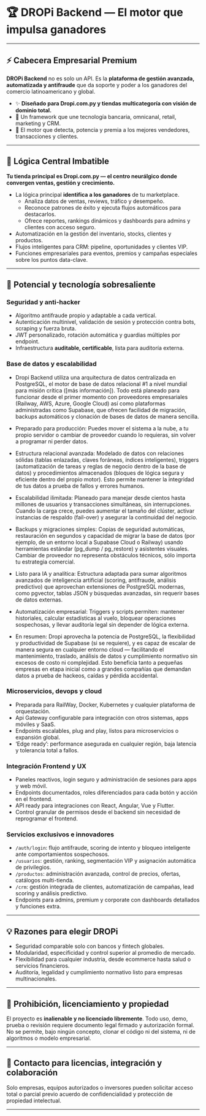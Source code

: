 # 🏆 DROPi Backend — El motor que impulsa ganadores

---

## ⚡️ Cabecera Empresarial Premium

**DROPi Backend** no es solo un API. Es la **plataforma de gestión avanzada, automatizada y antifraude** que da soporte y poder a los ganadores del comercio latinoamericano y global.

- ✨ **Diseñado para Dropi.com.py y tiendas multicategoría con visión de dominio total.**
- 🥇 Un framework que une tecnología bancaria, omnicanal, retail, marketing y CRM.
- 🚀 El motor que detecta, potencia y premia a los mejores vendedores, transacciones y clientes.

---

## 🧠 Lógica Central Imbatible

**Tu tienda principal es Dropi.com.py — el centro neurálgico donde convergen ventas, gestión y crecimiento.**

- La lógica principal **identifica a los ganadores** de tu marketplace.
    - Analiza datos de ventas, reviews, tráfico y desempeño.
    - Reconoce patrones de éxito y ejecuta flujos automáticos para destacarlos.
    - Ofrece reportes, rankings dinámicos y dashboards para admins y clientes con acceso seguro.
- Automatización en la gestión del inventario, stocks, clientes y productos.
- Flujos inteligentes para CRM: pipeline, oportunidades y clientes VIP.
- Funciones empresariales para eventos, premios y campañas especiales sobre los puntos data-clave.

---

## 🔮 Potencial y tecnología sobresaliente

### Seguridad y anti-hacker

- Algoritmo antifraude propio y adaptable a cada vertical.
- Autenticación multinivel, validación de sesión y protección contra bots, scraping y fuerza bruta.
- JWT personalizado, rotación automática y guardias múltiples por endpoint.
- Infraestructura **auditable, certificable**, lista para auditoría externa.

### Base de datos y escalabilidad

- Dropi Backend utiliza una arquitectura de datos centralizada en PostgreSQL, el motor de base de datos relacional #1 a nivel mundial para misión crítica ([más información]). Todo está planeado para funcionar desde el primer momento con proveedores empresariales (Railway, AWS, Azure, Google Cloud) así como plataformas administradas como Supabase, que ofrecen facilidad de migración, backups automáticos y clonación de bases de datos de manera sencilla.​

- Preparado para producción: Puedes mover el sistema a la nube, a tu propio servidor o cambiar de proveedor cuando lo requieras, sin volver a programar ni perder datos.

- Estructura relacional avanzada: Modelado de datos con relaciones sólidas (tablas enlazadas, claves foráneas, índices inteligentes), triggers (automatización de tareas y reglas de negocio dentro de la base de datos) y procedimientos almacenados (bloques de lógica segura y eficiente dentro del propio motor). Esto permite mantener la integridad de tus datos a prueba de fallos y errores humanos.

- Escalabilidad ilimitada: Planeado para manejar desde cientos hasta millones de usuarios y transacciones simultáneas, sin interrupciones. Cuando la carga crece, puedes aumentar el tamaño del clúster, activar instancias de respaldo (fail-over) y asegurar la continuidad del negocio.

- Backups y migraciones simples: Copias de seguridad automáticas, restauración en segundos y capacidad de migrar la base de datos (por ejemplo, de un entorno local a Supabase Cloud o Railway) usando herramientas estándar (pg_dump / pg_restore) y asistentes visuales. Cambiar de proveedor no representa obstáculos técnicos, sólo importa tu estrategia comercial.​

- Listo para IA y analítica: Estructura adaptada para sumar algoritmos avanzados de inteligencia artificial (scoring, antifraude, análisis predictivo) que aprovechan extensiones de PostgreSQL modernas, como pgvector, tablas JSON y búsquedas avanzadas, sin requerir bases de datos externas.​

- Automatización empresarial: Triggers y scripts permiten: mantener historiales, calcular estadísticas al vuelo, bloquear operaciones sospechosas, y llevar auditoría legal sin depender de lógica externa.

- En resumen: Dropi aprovecha la potencia de PostgreSQL, la flexibilidad y productividad de Supabase (si se requiere), y es capaz de escalar de manera segura en cualquier entorno cloud — facilitando el mantenimiento, traslado, análisis de datos y cumplimiento normativo sin excesos de costo ni complejidad. Esto beneficia tanto a pequeñas empresas en etapa inicial como a grandes compañías que demandan datos a prueba de hackeos, caídas y pérdida accidental.


### Microservicios, devops y cloud

- Preparada para RailWay, Docker, Kubernetes y cualquier plataforma de orquestación.
- Api Gateway configurable para integración con otros sistemas, apps móviles y SaaS.
- Endpoints escalables, plug and play, listos para microservicios o expansión global.
- ‘Edge ready’: performance asegurada en cualquier región, baja latencia y tolerancia total a fallos.

### Integración Frontend y UX

- Paneles reactivos, login seguro y administración de sesiones para apps y web móvil.
- Endpoints documentados, roles diferenciados para cada botón y acción en el frontend.
- API ready para integraciones con React, Angular, Vue y Flutter.
- Control granular de permisos desde el backend sin necesidad de reprogramar el frontend.

### Servicios exclusivos e innovadores

- `/auth/login`: flujo antifraude, scoring de intento y bloqueo inteligente ante comportamientos sospechosos.
- `/usuarios`: gestión, ranking, segmentación VIP y asignación automática de privilegios.
- `/productos`: administración avanzada, control de precios, ofertas, catálogos multi-tienda.
- `/crm`: gestión integrada de clientes, automatización de campañas, lead scoring y análisis predictivo.
- Endpoints para admins, premium y corporate con dashboards detallados y funciones extra.

---

## 💡 Razones para elegir DROPi

- Seguridad comparable solo con bancos y fintech globales.
- Modularidad, especificidad y control superior al promedio de mercado.
- Flexibilidad para cualquier industria, desde ecommerce hasta salud o servicios financieros.
- Auditoría, legalidad y cumplimiento normativo listo para empresas multinacionales.

---

## 🛑 Prohibición, licenciamiento y propiedad

El proyecto es **inalienable y no licenciado libremente**. Todo uso, demo, prueba o revisión requiere documento legal firmado y autorización formal.  
No se permite, bajo ningún concepto, clonar el código ni del sistema, ni de algoritmos o modelo empresarial.

---

## 🤝 Contacto para licencias, integración y colaboración

Solo empresas, equipos autorizados o inversores pueden solicitar acceso total o parcial previo acuerdo de confidencialidad y protección de propiedad intelectual.

---

